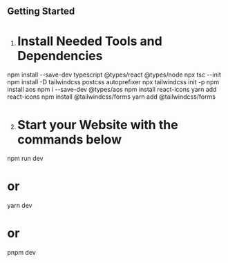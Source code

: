 ## Getting Started

1. # Install Needed Tools and Dependencies

npm install --save-dev typescript @types/react @types/node
npx tsc --init
npm install -D tailwindcss postcss autoprefixer
npx tailwindcss init -p
npm install aos
npm i --save-dev @types/aos
npm install react-icons
yarn add react-icons
npm install @tailwindcss/forms
yarn add @tailwindcss/forms

2. # Start your Website with the commands below

npm run dev
# or
yarn dev
# or
pnpm dev
```

